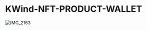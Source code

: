 # KWind-NFT-PRODUCT-WALLET

![IMG_2163](https://github.com/user-attachments/assets/2c377ace-5030-44b1-84b7-701705791ae7)
